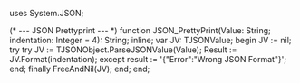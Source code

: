 uses System.JSON;

(* --- JSON Prettyprint --- *)
function JSON_PrettyPrint(Value: String; indentation: Integer = 4): String; inline;
var
  JV: TJSONValue;
begin
  JV := nil;
  try
    try
      JV := TJSONObject.ParseJSONValue(Value);
      Result := JV.Format(indentation);
    except
      result := '{"Error":"Wrong JSON Format"}';
    end;
  finally
    FreeAndNil(JV);
  end;
end;
